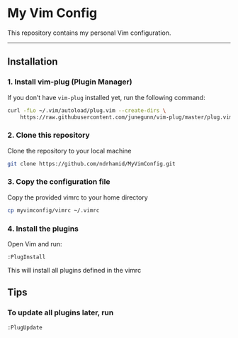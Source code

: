 # My Vim Config

This repository contains my personal Vim configuration.

---

## Installation

### 1. Install vim-plug (Plugin Manager)
If you don’t have `vim-plug` installed yet, run the following command:

```bash
curl -fLo ~/.vim/autoload/plug.vim --create-dirs \
    https://raw.githubusercontent.com/junegunn/vim-plug/master/plug.vim
```

### 2. Clone this repository
Clone the repository to your local machine

```bash
git clone https://github.com/ndrhamid/MyVimConfig.git
```

### 3. Copy the configuration file
Copy the provided vimrc to your home directory

```bash
cp myvimconfig/vimrc ~/.vimrc
```

### 4. Install the plugins
Open Vim and run:
```
:PlugInstall
```
This will install all plugins defined in the vimrc

## Tips

### To update all plugins later, run
```
:PlugUpdate
```